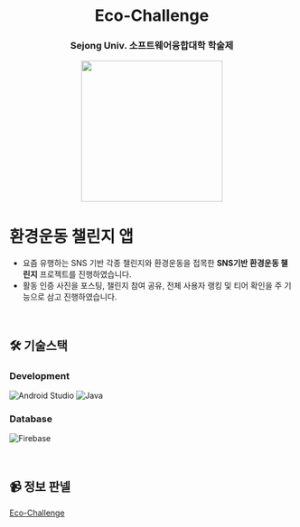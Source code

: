 <div align="center">

# Eco-Challenge


**<h3>Sejong Univ. 소프트웨어융합대학 학술제</h3>**

<img src="https://github.com/user-attachments/assets/9b7df13e-b453-457d-a094-38f7722a9dc4" width="250"/>
</div>

# 환경운동 챌린지 앱

- 요즘 유행하는 SNS 기반 각종 챌린지와 환경운동을 접목한 **SNS기반 환경운동 챌린지** 프로젝트를 진행하였습니다.
- 활동 인증 사진을 포스팅, 챌린지 참여 공유, 전체 사용자 랭킹 및 티어 확인을 주 기능으로 삼고 진행하였습니다.

<br/>

<h2> 🛠 기술스택 </h2>

### Development
![Android Studio](https://img.shields.io/badge/AndroidStudio-3DDC84?style=for-the-badge&logo=AndroidStudio&logoColor=white)
![Java](https://img.shields.io/badge/Java-007396?style=for-the-badge&logo=Java&logoColor=white)

### Database
![Firebase](https://img.shields.io/badge/Firebase-FFCA28?style=for-the-badge&logo=firebase&logoColor=black)

<br />

## 📹 정보 판넬
[Eco-Challenge](https://github.com/sejongmin/Eco-Challenge/blob/main/Ech%20Challenge%20Info.pdf)

<br />

